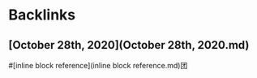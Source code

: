
# Backlinks
## [October 28th, 2020](October 28th, 2020.md)

#[inline block reference](inline block reference.md)团

